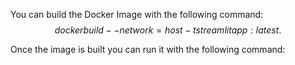 You can build the Docker Image with the following command:
$$ docker build --network=host -t streamlitapp:latest . $$

Once the image is built you can run it with the following command:
